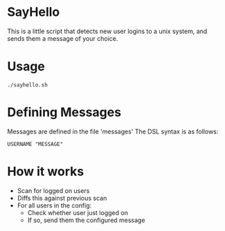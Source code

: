 # SayHello

This is a little script that detects new user logins to a unix system, and
sends them a message of your choice.

# Usage

```
./sayhello.sh
```

# Defining Messages

Messages are defined in the file 'messages'
The DSL syntax is as follows:

```
USERNAME "MESSAGE"
```

# How it works

* Scan for logged on users
* Diffs this against previous scan
* For all users in the config:
	* Check whether user just logged on
	* If so, send them the configured message
